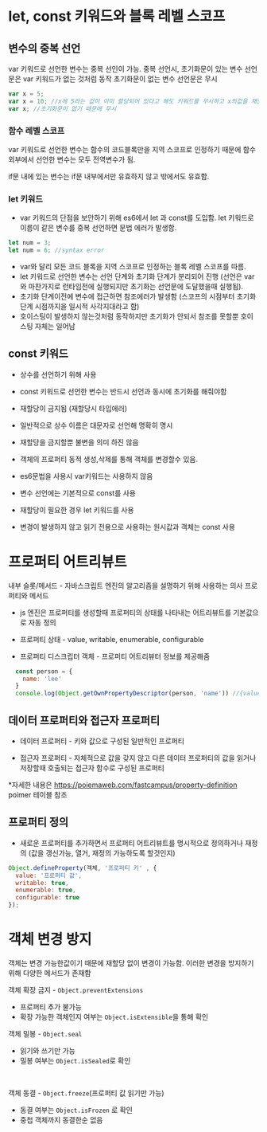 # let, const 키워드와 블록 레벨 스코프

## 변수의 중복 선언 

var 키워드로 선언한 변수는 중복 선인이 가능.
중복 선언시,
초기화문이 있는 변수 선언문은 var 키워드가 없는 것처럼 동작 
초기화문이 없는 변수 선언문은 무시

```javascript
var x = 5;
var x = 10; //x에 5라는 값이 이미 할당되어 있다고 해도 키워드를 무시하고 x의값을 재할당해줌
var x; //초기화문이 없기 때문에 무시
```

### 함수 레벨 스코프

var 키워드로 선언한 변수는 함수의 코드블록만을 지역 스코프로 인정하기 때문에
함수 외부에서 선언한 변수는 모두 전역변수가 됨.

if문 내에 있는 변수는 if문 내부에서만 유효하지 않고 밖에서도 유효함.

### let 키워드

- var 키워드의 단점을 보안하기 위해 es6에서 let 과 const를 도입함.
let 키워드로 이름이 같은 변수를 중복 선언하면 문법 에러가 발생함.

```javascript
let num = 3;
let num = 6; //syntax error 
```

- var와 달리 모든 코드 블록을 지역 스코프로 인정하는 블록 레벨 스코프를 따름.
- let 키워드로 선언한 변수는 선언 단계와 초기화 단계가 분리되어 진행 (선언은 var와 마찬가지로 런타임전에 실행되지만 초기화는 선언문에 도달했을때 실행됨).
- 초기화 단계이전에 변수에 접근하면 참조에러가 발생함 (스코프의 시점부터 초기화 단계 시점까지을 일시적 사각지대라고 함)
- 호이스팅이 발생하지 않는것처럼 동작하지만 초기화가 안되서 참조를 못할뿐 
호이스팅 자체는 일어남

## const 키워드

- 상수를 선언하기 위해 사용
- const 키워드로 선언한 변수는 반드시 선언과 동시에 초기화를 해줘야함
- 재할당이 금지됨 (재할당시 타입에러)
- 일반적으로 상수 이름은 대문자로 선언해 명확히 명시
- 재할당을 금지할뿐 불변을 의미 하진 않음
- 객체의 프로퍼티 동적 생성,삭제를 통해 객체를 변경할수 있음.


- es6문법을 사용시 var키워드는 사용하지 않음
- 변수 선언에는 기본적으로 const를 사용
- 재할당이 필요한 경우 let 키워드를 사용
- 변경이 발생하지 않고 읽기 전용으로 사용하는 원시값과 객체는 const 사용

# 프로퍼티 어트리뷰트

내부 슬롯/메서드 - 자바스크립트 엔진의 알고리즘을 설명하기 위해 사용하는 의사 프로퍼티와 메서드

- js 엔진은 프로퍼티를 생성할때 프로퍼티의 상태를 나타내는 어트리뷰트를 기본값으로 자동 정의

- 프로퍼티 상태 - value, writable, enumerable, configurable

- 프로퍼티 디스크립터 객체 - 프로퍼티 어트리뷰터 정보를 제공해줌

```javascript
  const person = {
    name: 'lee'
  }
  console.log(Object.getOwnPropertyDescriptor(person, 'name')) //{value: "lee', writable: true, enumerable: true, confirgurable: true } (데이터 프로퍼티)
```

## 데이터 프로퍼티와 접근자 프로퍼티

- 데이터 프로퍼티 - 키와 값으로 구성된 일반적인 프로퍼티
 
- 접근자 프로퍼티 - 자체적으로 값을 갖지 않고 다른 데이터 프로퍼티의 값을 읽거나 저장할때 호출되는 접근자 함수로 구성된 프로퍼티

*자세한 내용은 https://poiemaweb.com/fastcampus/property-definition poimer 테이블 참조

## 프로퍼티 정의

- 새로운 프로퍼티를 추가하면서 프로퍼티 어트리뷰트를 명시적으로 정의하거나 재정의 (값을 갱신가능, 열거, 재정의 가능하도록 할것인지)

```javascript
Object.defineProperty(객체, '프로퍼티 키' , {
  value: '프로퍼티 값',
  writable: true,
  enumerable: true,
  configurable: true
});
```

# 객체 변경 방지

객체는 변경 가능한값이기 때문에 재할당 없이 변경이 가능함.
이러한 변경을 방지하기 위해 다양한 메서드가 존재함

객체 확장 금지 - `Object.preventExtensions` <br> 
- 프로퍼티 추가 불가능
- 확장 가능한 객체인지 여부는 `Object.isExtensible`을 통해 확인 <br>

객체 밀봉 - `Object.seal` 

- 읽기와 쓰기만 가능
- 밀봉 여부는 `Object.isSealed`로 확인
<br>

객체 동결 - `Object.freeze`(프로퍼티 값 읽기만 가능)

- 동결 여부는 `Object.isFrozen` 로 확인
- 중첩 객체까지 동결한순 없음



